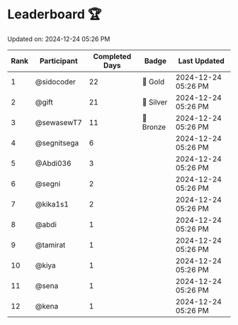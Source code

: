 # Leaderboard 🏆

Updated on: 2024-12-24 05:26 PM

| Rank | Participant       | Completed Days | Badge      | Last Updated         |
|------|-------------------|----------------|------------|----------------------|
| 1    | @sidocoder        | 22             | 🏅 Gold     | 2024-12-24 05:26 PM |
| 2    | @gift             | 21             | 🥈 Silver   | 2024-12-24 05:26 PM |
| 3    | @sewasewT7        | 11             | 🥉 Bronze   | 2024-12-24 05:26 PM |
| 4    | @segnitsega       | 6              |            | 2024-12-24 05:26 PM |
| 5    | @Abdi036          | 3              |            | 2024-12-24 05:26 PM |
| 6    | @segni            | 2              |            | 2024-12-24 05:26 PM |
| 7    | @kika1s1          | 2              |            | 2024-12-24 05:26 PM |
| 8    | @abdi             | 1              |            | 2024-12-24 05:26 PM |
| 9    | @tamirat          | 1              |            | 2024-12-24 05:26 PM |
| 10   | @kiya             | 1              |            | 2024-12-24 05:26 PM |
| 11   | @sena             | 1              |            | 2024-12-24 05:26 PM |
| 12   | @kena             | 1              |            | 2024-12-24 05:26 PM |
